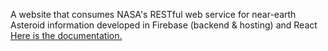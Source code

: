 A website that consumes NASA's RESTful web service for near-earth Asteroid information developed in Firebase (backend & hosting) and React <a href="https://api.nasa.gov/neo/?api_key=DEMO_KEY"> Here is the documentation.</a>


